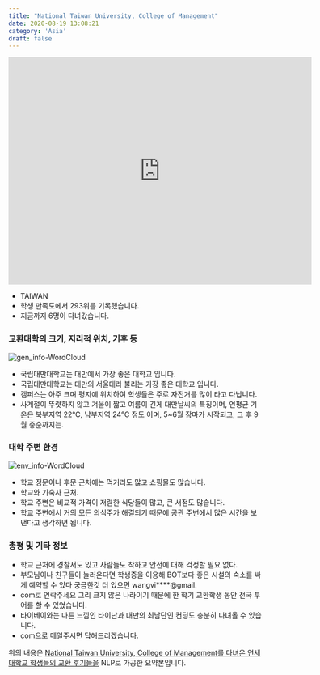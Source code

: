 ```yaml
---
title: "National Taiwan University, College of Management"
date: 2020-08-19 13:08:21
category: 'Asia'
draft: false
---
```


<iframe
width="600"
height="450"
frameborder="0" style="border:0"
src="https://www.google.com/maps/embed/v1/place?key=AIzaSyC9e1AME-pVmWC4hBpFdu5S4dKzyepa3HQ&q=National+Taiwan+University,+College+of+Management&center=25.0140168,121.5381442&zoom=14" allowfullscreen>
</iframe>

* TAIWAN
* 학생 만족도에서 293위를 기록했습니다.
* 지금까지 6명이 다녀갔습니다. 

### 교환대학의 크기, 지리적 위치, 기후 등

![gen_info-WordCloud](../univ_wordclouds_okt/gen_info/TW000005_gen_info_okt.png)

* 국립대만대학교는 대만에서 가장 좋은 대학교 입니다.
* 국립대만대학교는 대만의 서울대라 불리는 가장 좋은 대학교 입니다.
* 캠퍼스는 아주 크며 평지에 위치하여 학생들은 주로 자전거를 많이 타고 다닙니다.
* 사계절이 뚜렷하지 않고 겨울이 짧고 여름이 긴게 대만날씨의 특징이며, 연평균 기온은 북부지역 22℃, 남부지역 24℃ 정도 이며, 5~6월 장마가 시작되고, 그 후 9월 중순까지는.


### 대학 주변 환경

![env_info-WordCloud](../univ_wordclouds_okt/env_info/TW000005_env_info_okt.png)

* 학교 정문이나 후문 근처에는 먹거리도 많고 쇼핑물도 많습니다.
* 학교와 기숙사 근처.
* 학교 주변은 비교적 가격이 저렴한 식당들이 많고, 큰 서점도 많습니다.
* 학교 주변에서 거의 모든 의식주가 해결되기 때문에 공관 주변에서 많은 시간을 보낸다고 생각하면 됩니다.


### 총평 및 기타 정보 
* 학교 근처에 경찰서도 있고 사람들도 착하고 안전에 대해 걱정할 필요 없다.
* 부모님이나 친구들이 놀러온다면 학생증을 이용해 BOT보다 좋은 시설의 숙소를 싸게 예약할 수 있다 궁금한것 더 있으면 wangvi****@gmail.
* com로 연락주세요 그리 크지 않은 나라이기 때문에 한 학기 교환학생 동안 전국 투어를 할 수 있었습니다.
* 타이베이와는 다른 느낌인 타이난과 대만의 최남단인 컨딩도 충분히 다녀올 수 있습니다.
* com으로 메일주시면 답해드리겠습니다.


위의 내용은 [National Taiwan University, College of Management를 다녀온 연세대학교 학생들의 교환 후기들을](http://oia.yonsei.ac.kr/partner/expReport.asp?ucode=TW000005&bgbn=A) NLP로 가공한 요약본입니다. 
